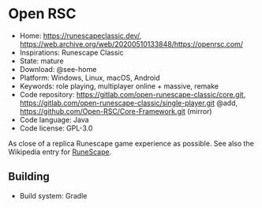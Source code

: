 # Open RSC

- Home: https://runescapeclassic.dev/, https://web.archive.org/web/20200510133848/https://openrsc.com/
- Inspirations: Runescape Classic
- State: mature
- Download: @see-home
- Platform: Windows, Linux, macOS, Android
- Keywords: role playing, multiplayer online + massive, remake
- Code repository: https://gitlab.com/open-runescape-classic/core.git, https://gitlab.com/open-runescape-classic/single-player.git @add, https://github.com/Open-RSC/Core-Framework.git (mirror)
- Code language: Java
- Code license: GPL-3.0

As close of a replica Runescape game experience as possible.
See also the Wikipedia entry for [RuneScape](https://en.wikipedia.org/wiki/RuneScape).

## Building

- Build system: Gradle
